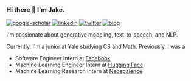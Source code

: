 ### Hi there 👋 I'm Jake.

<!--
**jaketae/jaketae** is a ✨ _special_ ✨ repository because its `README.md` (this file) appears on your GitHub profile.

Here are some ideas to get you started:

- 🔭 I’m currently working on ...
- 🌱 I’m currently learning ...
- 👯 I’m looking to collaborate on ...
- 🤔 I’m looking for help with ...
- 💬 Ask me about ...
- 📫 How to reach me: ...
- 😄 Pronouns: ...
- ⚡ Fun fact: ...
-->

[![google-scholar](https://img.shields.io/badge/google%20scholar-black?&logo=google-scholar&logoColor=white&link=https://scholar.google.com/citations?user=6qnAUTMAAAAJ&hl=en)](https://scholar.google.com/citations?user=6qnAUTMAAAAJ&hl=en)
[![linkedin](https://img.shields.io/badge/linkedin-black?logo=Linkedin&logoColor=white&link=https://www.linkedin.com/in/jaketae/)](https://www.linkedin.com/in/jaketae/)
[![twitter](https://img.shields.io/badge/twitter-black?logo=twitter&logoColor=white&link=https://twitter.com/jaesung.tae)](https://twitter.com/jaesung.tae)
[![blog](https://img.shields.io/badge/blog-black?logo=jekyll&logoColor=white&link=https://jaketae.github.io)](https://jaketae.github.io)

I'm passionate about generative modeling, text-to-speech, and NLP.

Currently, I'm a junior at Yale studying CS and Math. Previously, I was a

* Software Engineer Intern at [Facebook](https://about.meta.com)
* Machine Learning Engineer Intern at [Hugging Face](https://huggingface.co)
* Machine Learning Research Intern at [Neospaience](https://neosapience.com)

<!-- [![gh-stats](https://github-readme-stats.vercel.app/api?username=jaketae&show_icons=true&hide=commits&count_private=true&theme=transparent)](https://github.com/jaketae) -->

